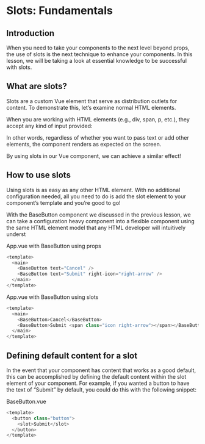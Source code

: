 # Slots: Fundamentals

## Introduction

When you need to take your components to the next level beyond props, the use of slots is the next technique to enhance your components. In this lesson, we will be taking a look at essential knowledge to be successful with slots.

## What are slots?

Slots are a custom Vue element that serve as distribution outlets for content. To demonstrate this, let’s examine normal HTML elements.

When you are working with HTML elements (e.g., div, span, p, etc.), they accept any kind of input provided:

In other words, regardless of whether you want to pass text or add other elements, the component renders as expected on the screen.

By using slots in our Vue component, we can achieve a similar effect!

## How to use slots

Using slots is as easy as any other HTML element. With no additional configuration needed, all you need to do is add the slot element to your component’s template and you’re good to go!

With the BaseButton component we discussed in the previous lesson, we can take a configuration heavy component into a flexible component using the same HTML element model that any HTML developer will intuitively underst

App.vue with BaseButton using props

```javaScript
<template>
  <main>
    <BaseButton text="Cancel" />
    <BaseButton text="Submit" right-icon="right-arrow" />
  </main>
</template>
```

App.vue with BaseButton using slots

```javaScript
<template>
  <main>
    <BaseButton>Cancel</BaseButton>
    <BaseButton>Submit <span class="icon right-arrow"></span></BaseButton>
  </main>
</template>
```

## Defining default content for a slot

In the event that your component has content that works as a good default, this can be accomplished by defining the default content within the slot element of your component. For example, if you wanted a button to have the text of “Submit” by default, you could do this with the following snippet:

BaseButton.vue

```javaScript
<template>
  <button class="button">
    <slot>Submit</slot>
  </button>
</template>
```
